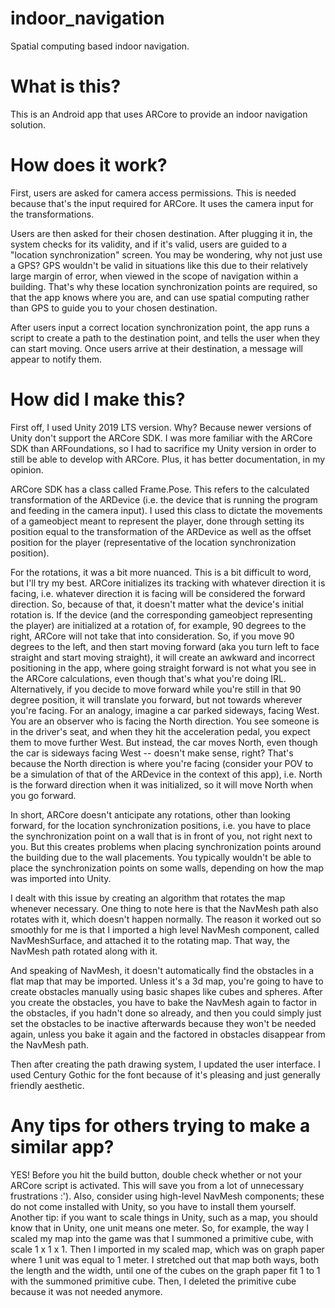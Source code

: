 # indoor_navigation
Spatial computing based indoor navigation. 
# What is this?
This is an Android app that uses ARCore to provide an indoor navigation solution. 

# How does it work?
First, users are asked for camera access permissions. This is needed because that's the input required for ARCore. It uses the camera input for the transformations. 

Users are then asked for their chosen destination. After plugging it in, the system checks for its validity, and if it's valid, users are guided to a 
"location synchronization" screen. You may be wondering, why not just use a GPS? GPS wouldn't be valid in situations like this due to their relatively large margin of error, 
when viewed in the scope of navigation within a building. That's why these location synchronization points are required, so that the app knows where you are, 
and can use spatial computing rather than GPS to guide you to your chosen destination. 

After users input a correct location synchronization point, the app runs a script to create a path to the destination point, and tells the user when they can start moving.
Once users arrive at their destination, a message will appear to notify them.  

# How did I make this?
First off, I used Unity 2019 LTS version. Why? Because newer versions of Unity don't support the ARCore SDK. I was more familiar with the ARCore SDK than ARFoundations, 
so I had to sacrifice my Unity version in order to still be able to develop with ARCore. Plus, it has better documentation, in my opinion. 

ARCore SDK has a class called Frame.Pose. This refers to the calculated transformation of the ARDevice (i.e. the device that is running the program and feeding in the camera input).
I used this class to dictate the movements of a gameobject meant to represent the player, done through setting its position equal to the transformation of the ARDevice 
as well as the offset position for the player (representative of the location synchronization position).

For the rotations, it was a bit more nuanced. This is a bit difficult to word, but I'll try my best. 
ARCore initializes its tracking with whatever direction it is facing, i.e. whatever direction it is facing will be considered the forward direction. So, because of that, it doesn't matter what the device's initial rotation is. If the device (and the corresponding 
gameobject representing the player) are initialized at a rotation of, for example, 90 degrees to the right, ARCore will not take that into consideration. So, if you move 90 degrees to the left, and then start moving forward 
(aka you turn left to face straight and start moving straight), it will create an awkward and incorrect positioning in the app, where going straight forward is not what you see in the ARCore calculations, even though that's what you're doing IRL.
Alternatively, if you decide to move forward while you're still in that 90 degree position, it will translate you forward, but not towards wherever you're facing. For an analogy, imagine a car parked sideways, facing West. You are an observer who is facing the North direction. You see someone is in the driver's seat, and 
when they hit the acceleration pedal, you expect them to move further West. But instead, the car moves North, even though the car is sideways facing West -- doesn't make sense, right? That's because the North direction is where you're facing (consider your POV to be a simulation of that of the ARDevice in the context of this app), i.e. North is the forward direction when it was initialized, so it will move North when you go forward. 

In short, ARCore doesn't anticipate any rotations, other than looking forward, for the location synchronization positions, i.e. you have to place the synchronization point on a wall that is in front of you, not right next to you. But this creates problems when 
placing synchronization points around the building due to the wall placements. You typically wouldn't be able to place the synchronization points on some walls, depending on how the map was imported 
into Unity. 

I dealt with this issue by creating an algorithm that rotates the map whenever necessary. One thing to note here is that the NavMesh path also rotates with it, which doesn't happen normally. 
The reason it worked out so smoothly for me is that I imported a high level NavMesh component, called NavMeshSurface, and attached it to the rotating map. That way,
the NavMesh path rotated along with it. 

And speaking of NavMesh, it doesn't automatically find the obstacles in a flat map that may be imported. Unless it's a 3d map, you're going to have to create obstacles 
manually using basic shapes like cubes and spheres. After you create the obstacles, you have to bake the NavMesh again to factor in the obstacles, if you hadn't done so already, and then you could simply just set the 
obstacles to be inactive afterwards because they won't be needed again, unless you bake it again and the factored in obstacles disappear from the NavMesh path. 

Then after creating the path drawing system, I updated the user interface. I used Century Gothic for the font because of it's pleasing and just generally friendly aesthetic. 

# Any tips for others trying to make a similar app?
YES! Before you hit the build button, double check whether or not your ARCore script is activated. This will save you from a lot of unnecessary frustrations :').
Also, consider using high-level NavMesh components; these do not come installed with Unity, so you have to install them yourself. 
Another tip: if you want to scale things in Unity, such as a map, you should know that in Unity, one unit means one meter. So, for example, the way I scaled my map into the 
game was that I summoned a primitive cube, with scale 1 x 1 x 1. Then I imported in my scaled map, which was on graph paper where 1 unit was equal to 1 meter. I stretched out that map both ways, both the length and the width, until one of the cubes on the graph paper fit 1 to 1 with the summoned primitive cube. Then, I deleted the primitive cube because it was not needed anymore. 


